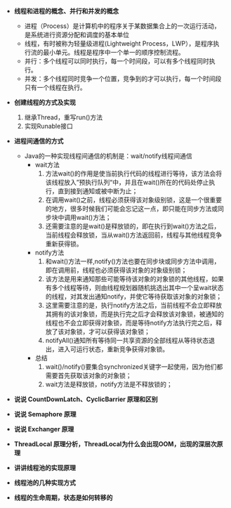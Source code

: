 * **线程和进程的概念、并行和并发的概念**
   * 进程（Process）是计算机中的程序关于某数据集合上的一次运行活动，是系统进行资源分配和调度的基本单位
   * 线程，有时被称为轻量级进程(Lightweight Process，LWP），是程序执行流的最小单元。线程是程序中一个单一的顺序控制流程。
   * 并行：多个线程可以同时执行，每一个时间段，可以有多个线程同时执行。
   * 并发：多个线程同时竞争一个位置，竞争到的才可以执行，每一个时间段只有一个线程在执行。
   
* **创建线程的方式及实现**
   1. 继承Thread，重写run()方法
   2. 实现Runable接口
   
* **进程间通信的方式**
   * Java的一种实现线程间通信的机制是：wait/notify线程间通信
      * wait方法
         1. 方法wait()的作用是使当前执行代码的线程进行等待，该方法会将该线程放入”预执行队列“中，并且在wait()所在的代码处停止执行，直到接到通知或被中断为止；
         2. 在调用wait()之前，线程必须获得该对象级别锁，这是一个很重要的地方，很多时候我们可能会忘记这一点，即只能在同步方法或同步块中调用wait()方法；
         3. 还需要注意的是wait()是释放锁的，即在执行到wait()方法之后，当前线程会释放锁，当从wait()方法返回前，线程与其他线程竞争重新获得锁。
      * notify方法
         1. 和wait()方法一样,notify()方法也要在同步块或同步方法中调用，即在调用前，线程也必须获得该对象的对象级别锁；
         2. 该方法是用来通知那些可能等待该对象的对象锁的其他线程，如果有多个线程等待，则由线程规划器随机挑选出其中一个呈wait状态的线程，对其发出通知notify，并使它等待获取该对象的对象锁；
         3. 这里需要注意的是，执行notify方法之后，当前线程不会立即释放其拥有的该对象锁，而是执行完之后才会释放该对象锁，被通知的线程也不会立即获得对象锁，而是等待notify方法执行完之后，释放了该对象锁，才可以获得该对象锁；
         4. notifyAll()通知所有等待同一共享资源的全部线程从等待状态退出，进入可运行状态，重新竞争获得对象锁。
      * 总结
         1. wait()/notify()要集合synchronized关键字一起使用，因为他们都需要首先获取该对象的对象锁；
         2. wait方法是释放锁，notify方法是不释放锁的；
  
* **说说 CountDownLatch、CyclicBarrier 原理和区别**
* **说说 Semaphore 原理**
* **说说 Exchanger 原理**
* **ThreadLocal 原理分析，ThreadLocal为什么会出现OOM，出现的深层次原理**
* **讲讲线程池的实现原理**
* **线程池的几种实现方式**
* **线程的生命周期，状态是如何转移的**
